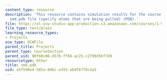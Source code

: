 ```yaml
---
content_type: resource
description: 'This resource contains simulation results for the course projects: Initial
  smd.pdb file (specify atoms that are being pulled) (PDB).'
file: https://ol-ocw-studio-app-production.s3.amazonaws.com/courses/1-978-from-nano-to-macro-introduction-to-atomistic-modeling-techniques-january-iap-2007/a5f590e4585a046ca393abdf67f8c4a5_smd.pdb
file_type: text/plain
learning_resource_types:
- Projects
ocw_type: OCWFile
parent_title: Projects
parent_type: CourseSection
parent_uid: 90f60c06-d578-ff04-ac25-c2799d5bf7d9
resourcetype: Other
title: smd.pdb
uid: a5f590e4-585a-046c-a393-abdf67f8c4a5
---
```

